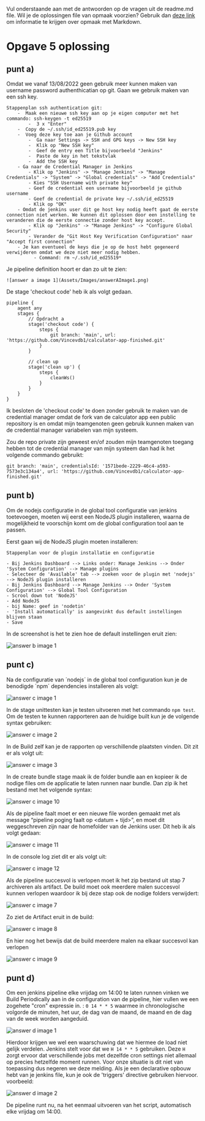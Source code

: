 Vul onderstaande aan met de antwoorden op de vragen uit de readme.md file. Wil je de oplossingen file van opmaak voorzien? Gebruik dan [deze link](https://github.com/adam-p/markdown-here/wiki/Markdown-Cheatsheet) om informatie te krijgen over
opmaak met Markdown.

# Opgave 5 oplossing

## punt a) 

Omdat we vanaf 13/08/2022 geen gebruik meer kunnen maken van username password authenthicatian op git.
Gaan we gebruik maken van een ssh key.

    Stappenplan ssh authentication git:
        -  Maak een nieuwe ssh key aan op je eigen computer met het commando: ssh-keygen -t ed25519
            -  3 x "Enter"
        -  Copy de ~/.ssh/id_ed25519.pub key
        -  Voeg deze key toe aan je Github account
            -  Ga naar Settings -> SSH and GPG keys -> New SSH key
            -  Klik op "New SSH key"
            -  Geef de entry een Title bijvoorbeeld "Jenkins" 
            -  Paste de key in het tekstvlak
            -  Add the SSH key
        - Ga naar de Credential Manager in Jenkins
            - Klik op "Jenkins" -> "Manage Jenkins" -> "Manage Credentials" -> "System" -> "Global credentials" -> "Add Credentials"
            - Kies "SSH Username with private key"
            - Geef de credential een username bijvoorbeeld je github username
            - Geef de credential de private key ~/.ssh/id_ed25519
            - Klik op "OK"
        - Omdat de jenkins user dit ge host key nodig heeft gaat de eerste connection niet werken. We kunnen dit oplossen door een instelling te veranderen die de eerste connectie zonder host key accept.
            - Klik op "Jenkins" -> "Manage Jenkins" -> "Configure Global Security"
            - Verander de "Git Host Key Verification Configuration" naar "Accept first connection"
        - Je kan eventueel de keys die je op de host hebt gegeneerd verwijderen omdat we deze niet meer nodig hebben.
              - Command: rm ~/.ssh/id_ed25519*

Je pipeline definition hoort er dan zo uit te zien:

    ![answer a image 1](Assets/Images/answerAImage1.png)


De stage 'checkout code' heb ik als volgt gedaan.
    
    pipeline {
        agent any
        stages {
            // Opdracht a
            stage('checkout code') {
                steps {
                    git branch: 'main', url: 'https://github.com/Vincevdb1/calculator-app-finished.git'
                }
            }
        
            // clean up
            stage('clean up') {
                steps {
                    cleanWs()
                }
            }
        }
    }

Ik besloten de 'checkout code' te doen zonder gebruik te maken van de credential manager omdat de fork van de calculator app een public repository is en omdat mijn teamgenoten geen gebruik kunnen maken van de credential manager variabelen van mijn systeem.

Zou de repo private zijn geweest en/of zouden mijn teamgenoten toegang hebben tot de credential manager van mijn systeem dan had ik het volgende commando gebruikt:

    git branch: 'main', credentialsId: '1571bede-2229-46c4-a593-7573e3c134a4', url: 'https://github.com/Vincevdb1/calculator-app-finished.git'




## punt b)

Om de nodejs configuratie in de global tool configuratie van jenkins toetevoegen, moeten wij eerst een NodeJS plugin installeren, waarna de mogelijkheid te voorschijn komt om de global configuration tool aan te passen.

Eerst gaan wij de NodeJS plugin moeten installeren: 
	
    Stappenplan voor de plugin installatie en configuratie

	- Bij Jenkins Dashboard --> Links onder: Manage Jenkins --> Onder 'System Configuration' --> Manage plugins
	- Selecteer de 'Available' tab --> zoeken voor de plugin met 'nodejs' --> NodeJS plugin installeren
	- Bij Jenkins Dashboard --> Manage Jenkins --> Onder 'System Configuration' --> Global Tool Configuration
	- Scrool down tot 'NodeJS'
	- Add NodeJS
	- bij Name: geef in 'nodetin'
	- 'Install automatically' is aangevinkt dus default instellingen blijven staan
	- Save

In de screenshot is het te zien hoe de default instellingen eruit zien:

![answer b image 1](Assets/Images/answerBimage1.png)


## punt c)
Na de configuratie van ´nodejs´ in de global tool configuration kun je de benodigde ´npm´ dependencies installeren als volgt:

![answer c image 1](Assets/Images/AnswerCimage1.PNG)

In de stage unittesten kan je testen uitvoeren met het commando `npm test`. Om de testen te kunnen rapporteren aan de huidige built kun je de volgende syntax gebruiken:

![answer c image 2](Assets/Images/AnswerCimage2.PNG)

In de Build zelf kan je de rapporten op verschillende plaatsten vinden. Dit zit er als volgt uit: 

![answer c image 3](Assets/Images/AnswerCimage3.PNG)


In de create bundle stage maak ik de folder bundle aan en kopieer ik de nodige files om de applicatie te laten runnen naar bundle. Dan zip ik het bestand met het volgende syntax:

![answer c image 10](Assets/Images/AnswerCimage10.PNG)

Als de pipeline faalt moet er een nieuwe file worden gemaakt met als message “pipeline poging faalt op <datum + tijd>”, en moet dit weggeschreven zijn naar de homefolder van de Jenkins user. Dit heb ik als volgt gedaan:

![answer c image 11](Assets/Images/AnswerCimage11.PNG)

In de console log ziet dit er als volgt uit:

![answer c image 12](Assets/Images/AnswerCimage12.PNG)

Als de pipeline succesvol is verlopen moet ik het zip bestand uit stap 7 archiveren als artifact. De build moet ook meerdere malen succesvol kunnen verlopen waardoor ik bij deze stap ook de nodige folders verwijdert:

![answer c image 7](Assets/Images/AnswerCimage7.PNG)

Zo ziet de Artifact eruit in de build:

![answer c image 8](Assets/Images/AnswerCimage8.PNG)

En hier nog het bewijs dat de build meerdere malen na elkaar succesvol kan verlopen

![answer c image 9](Assets/Images/AnswerCimage9.PNG)




## punt d)

Om een jenkins pipeline elke vrijdag om 14:00 te laten runnen vinken we Build Periodically aan in de configuration van de pipeline, hier vullen we een zogehete "cron" expressie in. :
```0 14 * * 5``` waarmee in chronologische volgorde de minuten, het uur, de dag van de maand, de maand en de dag van de week worden aangeduid.  

![answer d image 1](Assets/Images/answerDimage1.png)  

Hierdoor krijgen we wel een waarschuwing dat we hiermee de load niet gelijk verdelen. Jenkins stelt voor dat we ```H 14 * * 5``` gebruiken. Deze ```H``` zorgt ervoor dat verschillende jobs met dezelfde cron settings niet allemaal op precies hetzelfde moment runnen. Voor onze situatie is dit niet van toepassing dus negeren we deze melding. Als je een declarative opbouw hebt van je jenkins file, kun je ook de 'triggers' directive gebruiken hiervoor. voorbeeld:  

![answer d image 2](Assets/Images/answerDimage2.png)  

De pipeline runt nu, na het eenmaal uitvoeren van het script, automatisch elke vrijdag om 14:00.
